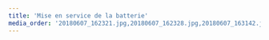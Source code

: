 ```yaml
---
title: 'Mise en service de la batterie'
media_order: '20180607_162321.jpg,20180607_162328.jpg,20180607_163142.jpg,20180607_163247.jpg,20180607_162339.jpg'
---
```


